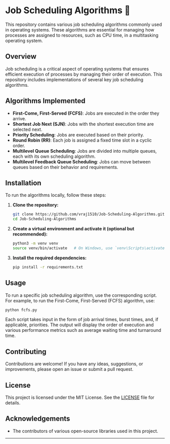 # Job Scheduling Algorithms 📅

This repository contains various job scheduling algorithms commonly used in operating systems. These algorithms are essential for managing how processes are assigned to resources, such as CPU time, in a multitasking operating system.

## Overview

Job scheduling is a critical aspect of operating systems that ensures efficient execution of processes by managing their order of execution. This repository includes implementations of several key job scheduling algorithms.

## Algorithms Implemented

- **First-Come, First-Served (FCFS)**: Jobs are executed in the order they arrive.
- **Shortest Job Next (SJN)**: Jobs with the shortest execution time are selected next.
- **Priority Scheduling**: Jobs are executed based on their priority.
- **Round Robin (RR)**: Each job is assigned a fixed time slot in a cyclic order.
- **Multilevel Queue Scheduling**: Jobs are divided into multiple queues, each with its own scheduling algorithm.
- **Multilevel Feedback Queue Scheduling**: Jobs can move between queues based on their behavior and requirements.

## Installation

To run the algorithms locally, follow these steps:

1. **Clone the repository:**
   ```bash
   git clone https://github.com/vraj1510/Job-Scheduling-Algorithms.git
   cd Job-Scheduling-Algorithms

2. **Create a virtual environment and activate it (optional but recommended):**
   ```bash
   python3 -m venv venv
   source venv/bin/activate   # On Windows, use `venv\Scripts\activate`
   ```

3. **Install the required dependencies:**
   ```bash
   pip install -r requirements.txt
   ```

## Usage

To run a specific job scheduling algorithm, use the corresponding script. For example, to run the First-Come, First-Served (FCFS) algorithm, use:

```bash
python fcfs.py
```

Each script takes input in the form of job arrival times, burst times, and, if applicable, priorities. The output will display the order of execution and various performance metrics such as average waiting time and turnaround time.

## Contributing

Contributions are welcome! If you have any ideas, suggestions, or improvements, please open an issue or submit a pull request.

## License

This project is licensed under the MIT License. See the [LICENSE](LICENSE) file for details.

## Acknowledgements

- The contributors of various open-source libraries used in this project.

---
